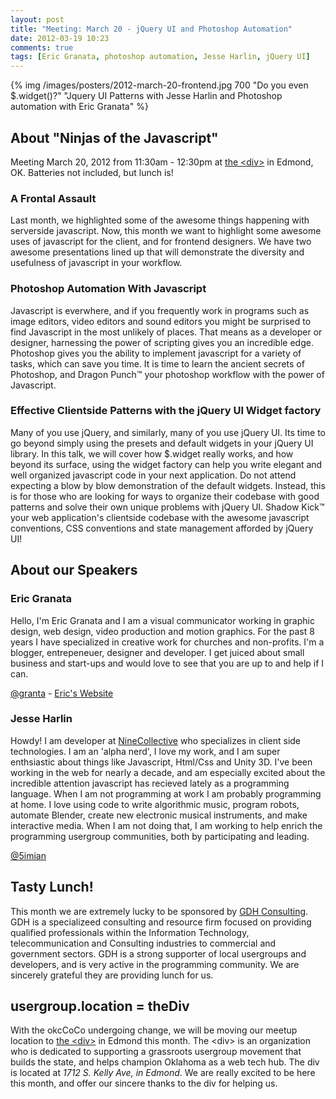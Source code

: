 ```yaml
---
layout: post
title: "Meeting: March 20 - jQuery UI and Photoshop Automation"
date: 2012-03-19 10:23
comments: true
tags: [Eric Granata, photoshop automation, Jesse Harlin, jQuery UI]
---
```



{% img /images/posters/2012-march-20-frontend.jpg 700 "Do you even $.widget()?" "Jquery UI Patterns with Jesse Harlin and Photoshop automation with Eric Granata" %}

## About "Ninjas of the Javascript"

Meeting March 20, 2012 from 11:30am - 12:30pm at [the &lt;div&gt;](http://thediv.org) in Edmond, OK. Batteries not included, but lunch is!

### A Frontal Assault

Last month, we highlighted some of the awesome things happening with
serverside javascript. Now,  this month we want to highlight some
awesome uses of javascript for the client, and for frontend designers.
We have two awesome presentations lined up that will demonstrate the
diversity and usefulness of javascript in your workflow.

### Photoshop Automation With Javascript

Javascript is everwhere, and if you frequently work in programs such as
image editors, video editors and sound editors you might be surprised to
find Javascript in the most unlikely of places. That means as a
developer or designer, harnessing the power of scripting gives you an
incredible edge. Photoshop gives you the ability to implement javascript
for a variety of tasks, which can save you time. It is time to learn the
ancient secrets of Photoshop, and Dragon Punch™ your photoshop workflow
with the power of Javascript.

### Effective Clientside Patterns with the jQuery UI Widget factory

Many of you use jQuery, and similarly, many of you use jQuery UI. Its
time to go beyond simply using the presets and default widgets in your
jQuery UI library. In this talk, we will cover how $.widget really
works, and how beyond its surface, using the widget factory can help you
write elegant and well organized javascript code in your next
application. Do not attend expecting a blow by blow demonstration of the
default widgets. Instead, this is for those who are looking for ways to
organize their codebase with good patterns and solve their own unique
problems with jQuery UI.  Shadow Kick™ your web application's clientside
codebase with the awesome javascript conventions, CSS conventions and
state management afforded by jQuery UI!

<!-- more -->

## About our Speakers

### Eric Granata

Hello, I'm Eric Granata and I am a visual communicator working in
graphic design, web design, video production and motion graphics. For
the past 8 years I have specialized in creative work for churches and
non-profits. I'm a blogger, entrepeneuer, designer and developer.
I get juiced about small business and start-ups and would love to see
that you are up to and help if I can.

[@granta](http://twitter.com/granta) - [Eric's Website](http://ericgranata.com)

### Jesse Harlin

Howdy! I  am developer at [NineCollective](http://www.ninecollective.com)  who specializes in client side
technologies. I am an 'alpha nerd',  I love my work, and I am super
enthsiastic about things like Javascript, Html/Css and Unity 3D. I've
been working in the web for nearly a decade, and am especially excited
about the incredible attention javascript has recieved lately as a
programming language. When I am not programming at work I am probably
programming at home. I love using code to write algorithmic music,
program robots, automate Blender, create new electronic musical
instruments, and make interactive media. When I am not doing that, I am
working to help enrich the programming usergroup communities, both by
participating and leading.

[@5imian](http://twitter.com/5imian)


## Tasty Lunch!

This month we are extremely lucky to be sponsored by [GDH Consulting](http://www.gdhconsulting.com/). GDH
is a specializeed consulting and resource firm focused on providing
qualified professionals within the Information Technology,
telecommunication and Consulting industries to commercial and government
sectors. GDH is a strong supporter of local usergroups and developers,
and is very active in the programming community. We are sincerely
grateful they are providing lunch for us.

## usergroup.location = theDiv

With the okcCoCo undergoing change, we will be moving our meetup location
to [the &lt;div&gt;](http://thediv.org) in Edmond this month. The &lt;div&gt; is an organization who is dedicated to
supporting a grassroots usergroup movement that builds the state, and
helps champion Oklahoma as a web tech hub. The div is located at *1712 S. Kelly Ave, in Edmond*. We are really excited to be here this month, and
offer our sincere thanks to the div for helping us.

